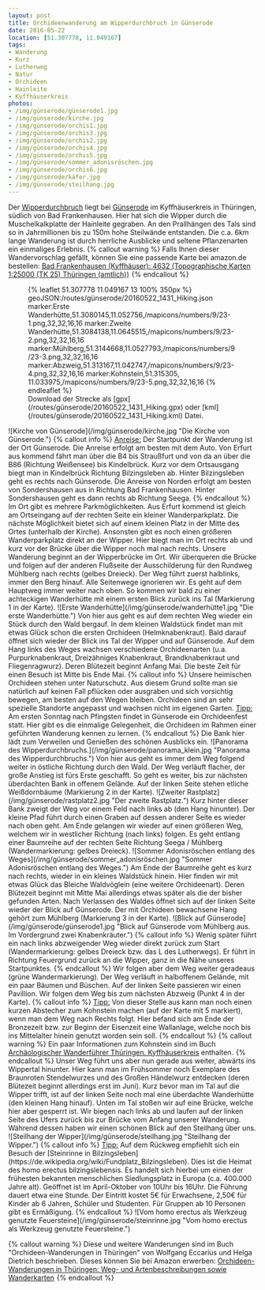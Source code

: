 ```yaml
---
layout: post
title: Orchideenwanderung am Wipperdurchbruch in Günserode
date: 2016-05-22
location: [51.307778, 11.049167]
tags:
- Wanderung
- Kurz
- Lutherweg
- Natur
- Orchideen
- Hainleite
- Kyffhäuserkreis
photos:               
- /img/günserode/günserode1.jpg
- /img/günserode/kirche.jpg
- /img/günserode/orchis1.jpg
- /img/günserode/orchis3.jpg
- /img/günserode/orchis2.jpg
- /img/günserode/orchis4.jpg
- /img/günserode/orchis5.jpg
- /img/günserode/sommer_adonisröschen.jpg
- /img/günserode/orchis6.jpg
- /img/günserode/käfer.jpg
- /img/günserode/steilhang.jpg
---
```

Der [Wipperdurchbruch](https://de.wikipedia.org/wiki/Wipperdurchbruch) liegt bei [Günserode](https://de.wikipedia.org/wiki/G%C3%BCnserode) im Kyffhäuserkreis in Thüringen, südlich von Bad Frankenhausen. Hier hat sich die Wipper durch die Muschelkalkplatte der Hainleite gegraben. An den Prallhängen des Tals sind so in Jahrmillionen bis zu 150m hohe Steilwände entstanden. Die c.a. 6km lange Wanderung ist durch herrliche Ausblicke und seltene Pflanzenarten ein einmaliges Erlebnis.
{% callout warning %}
Falls Ihnen dieser Wandervorschlag gefällt, können Sie eine passende Karte bei amazon.de bestellen:
<a rel="nofollow" href="https://www.amazon.de/gp/product/3869792000/ref=as_li_tl?ie=UTF8&camp=1638&creative=19454&creativeASIN=3869792000&linkCode=as2&tag=thueringergip-21">Bad Frankenhausen (Kyffhäuser): 4632 (Topographische Karten 1:25000 (TK 25) Thüringen (amtlich))</a><img src="https://ir-de.amazon-adsystem.com/e/ir?t=thueringergip-21&l=as2&o=3&a=3869792000" width="1" height="1" border="0" alt="" style="border:none !important; margin:0px !important;" />
{% endcallout %}
<figure>
{% leaflet 51.307778 11.049167 13 100% 350px %}
geoJSON:/routes/günserode/20160522_1431_Hiking.json
marker:Erste Wanderhütte,51.3080145,11.052756,/mapicons/numbers/9/23-1.png,32,32,16,16
marker:Zweite Wanderhütte,51.3084138,11.0645515,/mapicons/numbers/9/23-2.png,32,32,16,16
marker:Mühlberg,51.3144668,11.0527793,/mapicons/numbers/9/23-3.png,32,32,16,16
marker:Abzweig,51.313167,11.042747,/mapicons/numbers/9/23-4.png,32,32,16,16
marker:Kohnstein,51.315305, 11.033975,/mapicons/numbers/9/23-5.png,32,32,16,16
{% endleaflet %}
<figcaption>Download der Strecke als [gpx](/routes/günserode/20160522_1431_Hiking.gpx) oder [kml](/routes/günserode/20160522_1431_Hiking.kml) Datei.</figcaption>
</figure>
<!-- more -->
![Kirche von Günserode](/img/günserode/kirche.jpg "Die Kirche von Günserode.")
{% callout info %}
<u>Anreise:</u> Der Startpunkt der Wanderung ist der Ort Günserode. Die Anreise erfolgt am besten mit dem Auto. Von Erfurt aus kommend fährt man über die B4 bis Straußfurt und von da an über die B86 (Richtung Weißensee) bis Kindelbrück. Kurz vor dem Ortsausgang biegt man in Kindelbrück Richtung Bilzingsleben ab. Hinter Bilzingsleben geht es rechts nach Günserode. Die Anreise von Norden erfolgt am besten von Sondershausen aus in Richtung Bad Frankenhausen. Hinter Sondershausen geht es dann rechts ab Richtung Seega.
{% endcallout %}
Im Ort gibt es mehrere Parkmöglichkeiten. Aus Erfurt kommend ist gleich am Ortseingang auf der rechten Seite ein kleiner Wanderparkplatz. Die nächste Möglichkeit bietet sich auf einem kleinen Platz in der Mitte des Ortes (unterhalb der Kirche). Ansonsten gibt es noch einen größeren Wanderparkplatz direkt an der Wipper. Hier biegt man im Ort rechts ab und kurz vor der Brücke über die Wipper noch mal nach rechts.
Unsere Wanderung beginnt an der Wipperbrücke im Ort. Wir überqueren die Brücke und folgen auf der anderen Flußseite der Ausschilderung für den Rundweg Mühlberg nach rechts (gelbes Dreieck). Der Weg führt zuerst halblinks, immer den Berg hinauf. Alle Seitenwege ignorieren wir. Es geht auf dem Hauptweg immer weiter nach oben. So kommen wir bald zu einer achteckigen Wanderhütte mit einem ersten Blick zurück ins Tal (Markierung 1 in der Karte).
![Erste Wanderhütte](/img/günserode/wanderhütte1.jpg "Die erste Wanderhütte.")
Von hier aus geht es auf dem rechten Weg wieder ein Stück durch den Wald bergauf. In dem kleinen Waldstück findet man mit etwas Glück schon die ersten Orchideen (Helmknabenkraut). Bald darauf öffnet sich wieder der Blick ins Tal der Wipper und auf Günserode. Auf dem Hang links des Weges wachsen verschiedene Orchideenarten (u.a. Purpurknabenkraut, Dreizähniges Knabenkraut, Brandknabenkraut und Fliegenragwurz). Deren Blütezeit beginnt Anfang Mai. Die beste Zeit für einen Besuch ist Mitte bis Ende Mai.
{% callout info %}
Unsere heimischen Orchideen stehen unter Naturschutz. Aus diesem Grund sollte man sie natürlich auf keinen Fall pflücken oder ausgraben und sich vorsichtig bewegen, am besten auf den Wegen bleiben. Orchideen sind an sehr spezielle Standorte angepasst und wachsen nicht im eigenen Garten.
<u>Tipp:</u> Am ersten Sonntag nach Pfingsten findet in Günserode ein Orchideenfest statt. Hier gibt es die einmalige Gelegenheit, die Orchideen im Rahmen einer geführten Wanderung kennen zu lernen.
{% endcallout %}
Die Bank hier lädt zum Verweilen und Genießen des schönen Ausblicks ein.
![Panorama des Wipperdurchbruchs.](/img/günserode/panorama_klein.jpg "Panorama des Wipperdurchbruchs.")
Von hier aus geht es immer dem Weg folgend weiter in östliche Richtung durch den Wald. Der Weg verläuft flacher, der große Anstieg ist fürs Erste geschafft. So geht es weiter, bis zur nächsten überdachten Bank in offenem Gelände. Auf der linken Seite stehen etliche Weißdornbäume (Markierung 2 in der Karte).
![Zweiter Rastplatz](/img/günserode/rastplatz2.jpg "Der zweite Rastplatz.")
Kurz hinter dieser Bank zweigt der Weg vor einem Feld nach links ab (den Hang hinunter). Der kleine Pfad führt durch einen Graben auf dessen anderer Seite es wieder nach oben geht. Am Ende gelangen wir wieder auf einen größeren Weg, welchem wir in westlicher Richtung (nach links) folgen. Es geht entlang einer Baumreihe auf der rechten Seite Richtung Seega / Mühlberg (Wandermarkierung: gelbes Dreieck).
![Sommer Adonisröschen entlang des Weges](/img/günserode/sommer_adonisröschen.jpg "Sommer Adonisröschen entlang des Weges.")
Am Ende der Baumreihe geht es kurz nach rechts, wieder in ein kleines Waldstück hinein. Hier finden wir mit etwas Glück das Bleiche Waldvöglein (eine weitere Orchideenart). Deren Blütezeit beginnt mit Mitte Mai allerdings etwas später als die der bisher gefunden Arten. Nach Verlassen des Waldes öffnet sich auf der linken Seite wieder der Blick auf Günserode. Der mit Orchideen bewachsene Hang gehört zum Mühlberg (Markierung 3 in der Karte).  
![Blick auf Günserode](/img/günserode/günserode1.jpg "Blick auf Günserode vom Mühlberg aus. Im Vordergrund zwei Knabenkräuter.")
{% callout info %}
Wenig später führt ein nach links abzweigender Weg wieder direkt zurück zum Start (Wandermarkierung: gelbes Dreieck bzw. das L des Lutherwegs). Er führt in Richtung Feuergrund zurück an die Wipper, ganz in die Nähe unseres Startpunktes.
{% endcallout %}
Wir folgen aber dem Weg weiter geradeaus (grüne Wandermarkierung). Der Weg verläuft in halboffenem Gelände, mit ein paar Bäumen und Büschen. Auf der linken Seite passieren wir einen Pavillion. Wir folgen dem Weg bis zum nächsten Abzweig (Punkt 4 in der Karte).
{% callout info %}
<u>Tipp:</u> Von dieser Stelle aus kann man noch einen kurzen Abstecher zum Kohnstein machen (auf der Karte mit 5 markiert), wenn man dem Weg nach Rechts folgt. Hier befand sich am Ende der Bronzezeit bzw. zur Beginn der Eisenzeit eine Wallanlage, welche noch bis ins Mittelalter hinein genutzt worden sein soll.
{% endcallout %}
{% callout warning %}
Ein paar Informationen zum Kohnstein sind im Buch <a rel="nofollow" href="https://www.amazon.de/gp/product/B018FXWLKK/ref=as_li_tl?ie=UTF8&camp=1638&creative=19454&creativeASIN=B018FXWLKK&linkCode=as2&tag=thueringergip-21">Archäologischer Wanderführer Thüringen. Kyffhäuserkreis</a> enthalten.<img src="https://ir-de.amazon-adsystem.com/e/ir?t=thueringergip-21&l=as2&o=3&a=B018FXWLKK" width="1" height="1" border="0" alt="" style="border:none !important; margin:0px !important;" />
{% endcallout %}
Unser Weg führt uns aber nun gerade aus weiter, abwärts ins Wippertal hinunter. Hier kann man im Frühsommer noch Exemplare des Braunroten Stendelwurzes und des Großen Händelwurz entdecken (deren Blütezeit beginnt allerdings erst im Juni).
Kurz bevor man im Tal auf die Wipper trifft, ist auf der linken Seite noch mal eine überdachte Wanderhütte (den kleinen Hang hinauf). Unten im Tal stoßen wir auf eine Brücke, welche hier aber gesperrt ist. Wir biegen nach links ab und laufen auf der linken Seite des Ufers zurück bis zur Brücke vom Anfang unserer Wanderung. Während dessen haben wir einen schönen Blick auf den Steilhang über uns.
![Steilhang der Wipper](/img/günserode/steilhang.jpg "Steilhang der Wipper.")
{% callout info %}
<u>Tipp:</u> Auf dem Rückweg empfiehlt sich ein Besuch der [Steinrinne in Bilzingsleben](https://de.wikipedia.org/wiki/Fundplatz_Bilzingsleben). Dies ist die Heimat des homo erectus bilzingslebensis. Es handelt sich hierbei um einen der frühesten bekannten menschlichen Siedlungsplatz in Europa (c.a. 400.000 Jahre alt).
Geöffnet ist im April-Oktober von 10Uhr bis 16Uhr. Die Führung dauert etwa eine Stunde. Der Eintritt kostet 5€ für Erwachsene, 2,50€ für Kinder ab 6 Jahren, Schüler und Studenten. Für Gruppen ab 10 Personen gibt es Ermäßigung.
{% endcallout %}
![Vom homo erectus als Werkzeug genutzte Feuersteine](/img/günserode/steinrinne.jpg "Vom homo erectus als Werkzeug genutzte Feuersteine.")

{% callout warning %}
Diese und weitere Wanderungen sind im Buch "Orchideen-Wanderungen in Thüringen" von Wolfgang Eccarius und Helga Dietrich beschrieben. Dieses können Sie bei Amazon erwerben:
<a rel="nofollow" href="https://www.amazon.de/gp/product/3937107207/ref=as_li_tl?ie=UTF8&camp=1638&creative=6742&creativeASIN=3937107207&linkCode=as2&tag=thueringergip-21">Orchideen-Wanderungen in Thüringen: Weg- und Artenbeschreibungen sowie Wanderkarten</a><img src="https://ir-de.amazon-adsystem.com/e/ir?t=thueringergip-21&l=as2&o=3&a=3937107207" width="1" height="1" border="0" alt="" style="border:none !important; margin:0px !important;" />
{% endcallout %}
